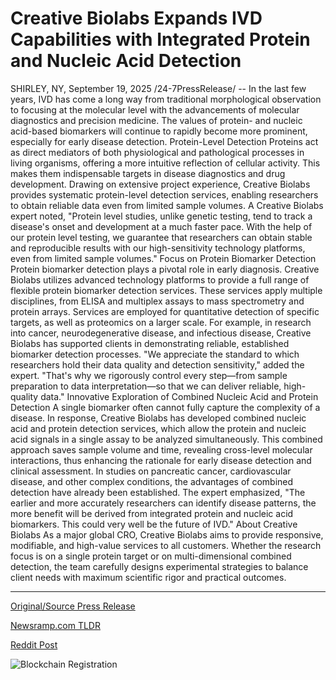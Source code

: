 # Creative Biolabs Expands IVD Capabilities with Integrated Protein and Nucleic Acid Detection

SHIRLEY, NY, September 19, 2025 /24-7PressRelease/ -- In the last few years, IVD has come a long way from traditional morphological observation to focusing at the molecular level with the advancements of molecular diagnostics and precision medicine. The values of protein- and nucleic acid-based biomarkers will continue to rapidly become more prominent, especially for early disease detection.  Protein-Level Detection Proteins act as direct mediators of both physiological and pathological processes in living organisms, offering a more intuitive reflection of cellular activity. This makes them indispensable targets in disease diagnostics and drug development. Drawing on extensive project experience, Creative Biolabs provides systematic protein-level detection services, enabling researchers to obtain reliable data even from limited sample volumes.  A Creative Biolabs expert noted, "Protein level studies, unlike genetic testing, tend to track a disease's onset and development at a much faster pace. With the help of our protein level testing, we guarantee that researchers can obtain stable and reproducible results with our high-sensitivity technology platforms, even from limited sample volumes."  Focus on Protein Biomarker Detection Protein biomarker detection plays a pivotal role in early diagnosis. Creative Biolabs utilizes advanced technology platforms to provide a full range of flexible protein biomarker detection services. These services apply multiple disciplines, from ELISA and multiplex assays to mass spectrometry and protein arrays.  Services are employed for quantitative detection of specific targets, as well as proteomics on a larger scale. For example, in research into cancer, neurodegenerative disease, and infectious disease, Creative Biolabs has supported clients in demonstrating reliable, established biomarker detection processes.  "We appreciate the standard to which researchers hold their data quality and detection sensitivity," added the expert. "That's why we rigorously control every step—from sample preparation to data interpretation—so that we can deliver reliable, high-quality data."  Innovative Exploration of Combined Nucleic Acid and Protein Detection A single biomarker often cannot fully capture the complexity of a disease. In response, Creative Biolabs has developed combined nucleic acid and protein detection services, which allow the protein and nucleic acid signals in a single assay to be analyzed simultaneously. This combined approach saves sample volume and time, revealing cross-level molecular interactions, thus enhancing the rationale for early disease detection and clinical assessment.  In studies on pancreatic cancer, cardiovascular disease, and other complex conditions, the advantages of combined detection have already been established. The expert emphasized, "The earlier and more accurately researchers can identify disease patterns, the more benefit will be derived from integrated protein and nucleic acid biomarkers. This could very well be the future of IVD."  About Creative Biolabs As a major global CRO, Creative Biolabs aims to provide responsive, modifiable, and high-value services to all customers. Whether the research focus is on a single protein target or on multi-dimensional combined detection, the team carefully designs experimental strategies to balance client needs with maximum scientific rigor and practical outcomes. 

---

[Original/Source Press Release](https://www.24-7pressrelease.com/press-release/526929/creative-biolabs-expands-ivd-capabilities-with-integrated-protein-and-nucleic-acid-detection)
                    

[Newsramp.com TLDR](https://newsramp.com/curated-news/creative-biolabs-advances-disease-detection-with-protein-nucleic-acid-biomarker-tech/cd2c4fe0d1baf7a7a723a84c01e043af) 

 



[Reddit Post](https://www.reddit.com/r/Business_NewsRamp/comments/1nkx3wi/creative_biolabs_advances_disease_detection_with/) 



![Blockchain Registration](https://cdn.newsramp.app/24-7PressRelease/qrcode/259/19/leanB86w.webp)